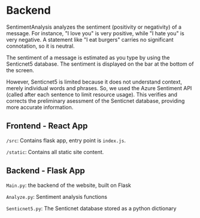# Backend
SentimentAnalysis analyzes the sentiment (positivity or negativity) of a message. For instance, "I love you" is very positive, while "I hate you" is very negative. A statement like "I eat burgers" carries no significant connotation, so it is neutral.

The sentiment of a message is estimated as you type by using the Senticnet5 database. The sentiment is displayed on the bar at the bottom of the screen.

However, Senticnet5 is limited because it does not understand context, merely individual words and phrases. So, we used the Azure Sentiment API (called after each sentence to limit resource usage). This verifies and corrects the preliminary asessment of the Senticnet database, providing more accurate information.

## Frontend - React App

``/src``: Contains flask app, entry point is ``index.js``.

``/static``: Contains all static site content.

## Backend - Flask App

``Main.py``: the backend of the website, built on Flask

``Analyze.py``: Sentiment analysis functions

``Senticnet5.py``: The Senticnet database stored as a python dictionary
